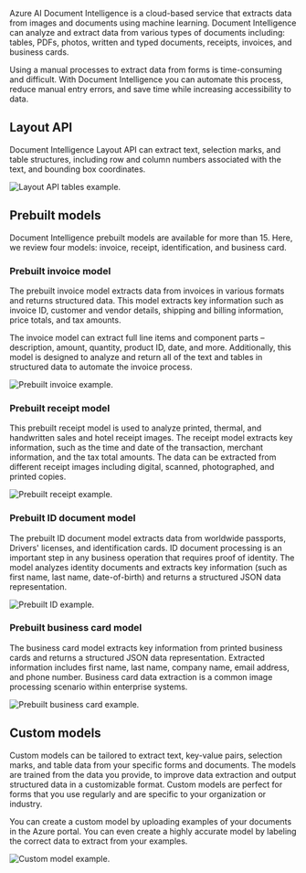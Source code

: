 Azure AI Document Intelligence is a cloud-based service that extracts data from images and documents using machine learning. Document Intelligence can analyze and extract data from various types of documents including: tables, PDFs, photos, written and typed documents, receipts, invoices, and business cards.

Using a manual processes to extract data from forms is time-consuming and difficult. With Document Intelligence you can automate this process,  reduce manual entry errors, and save time while increasing accessibility to data.

## Layout API

Document Intelligence Layout API can extract text, selection marks, and table structures, including row and column numbers associated with the text, and bounding box coordinates.

![Layout API tables example.](../media/tables-example.jpeg)

## Prebuilt models

Document Intelligence prebuilt models are available for more than 15. Here, we review four models: invoice, receipt, identification, and business card.

### Prebuilt invoice model

The prebuilt invoice model extracts data from invoices in various formats and returns structured data. This model extracts key information such as invoice ID, customer and vendor details, shipping and billing information, price totals, and tax amounts.

The invoice model can extract full line items and component parts – description, amount, quantity, product ID, date, and more. Additionally, this model is designed to analyze and return all of the text and tables in structured data to automate the invoice process.

![Prebuilt invoice example.](../media/overview-invoices.jpeg)

### Prebuilt receipt model

This prebuilt receipt model is used to analyze printed, thermal, and handwritten sales and hotel receipt images. The receipt model extracts key information, such as the time and date of the transaction, merchant information, and the tax total amounts. The data can be extracted from different receipt images including digital, scanned, photographed, and printed copies.

![Prebuilt receipt example.](../media/overview-receipt.jpeg)

### Prebuilt ID document model

The prebuilt ID document model extracts data from worldwide passports, Drivers' licenses, and identification cards. ID document processing is an important step in any business operation that requires proof of identity. The model analyzes identity documents and extracts key information (such as first name, last name, date-of-birth) and returns a structured JSON data representation.

![Prebuilt ID example.](../media/overview-id.jpeg)

### Prebuilt business card model

The business card model extracts key information from printed business cards and returns a structured JSON data representation. Extracted information includes first name, last name, company name, email address, and phone number.  Business card data extraction is a common image processing scenario within enterprise systems.

![Prebuilt business card example.](../media/overview-business-card.jpeg)

## Custom models

Custom models can be tailored to extract text, key-value pairs, selection marks, and table data from your specific forms and documents. The models are trained from the data you provide, to improve data extraction and output structured data in a customizable format. Custom models are perfect for forms that you use regularly and are specific to your organization or industry.

You can create a custom model by uploading examples of your documents in the Azure portal. You can even create a highly accurate model by labeling the correct data to extract from your examples.

![Custom model example.](../media/overview-custom.png)

